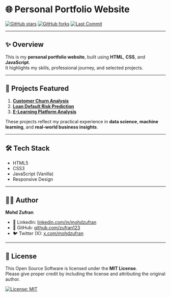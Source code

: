 # 🌐 Personal Portfolio Website

[![GitHub stars](https://img.shields.io/github/stars/zufran123/zufran123.github.io?style=flat-square)](https://github.com/zufran123/zufran123.github.io/stargazers)
[![GitHub forks](https://img.shields.io/github/forks/zufran123/zufran123.github.io?style=flat-square)](https://github.com/zufran123/zufran123.github.io/network/members)
[![Last Commit](https://img.shields.io/github/last-commit/zufran123/zufran123.github.io?style=flat-square)](https://github.com/zufran123/zufran123.github.io/commits)

---

## ✨ Overview

This is my **personal portfolio website**, built using **HTML**, **CSS**, and **JavaScript**.  
It highlights my skills, professional journey, and selected projects.

---

## 🧠 Projects Featured

1. [**Customer Churn Analysis**](https://github.com/zufran123/customer-churn-analysis)
2. [**Loan Default Risk Prediction**](https://github.com/zufran123/loan-default-analysis)
3. [**E-Learning Platform Analysis**](https://github.com/zufran123/e-learning-analysis)


These projects reflect my practical experience in **data science**, **machine learning**, and **real-world business insights**.

---

## 🛠️ Tech Stack

- HTML5  
- CSS3  
- JavaScript (Vanilla)  
- Responsive Design

---

## 👨‍💻 Author

**Mohd Zufran**

- 💼 LinkedIn: [linkedin.com/in/mohdzufran](https://linkedin.com/in/mohdzufran)
- 🐙 GitHub: [github.com/zufran123](https://github.com/zufran123)
- 🐦 Twitter (X): [x.com/mohdzufran](https://x.com/Zufran999)

---

## 📄 License

This Open Source Software is licensed under the **MIT License**.  
Please give proper credit by including the license and attributing the original author.

 [![License: MIT](https://img.shields.io/badge/License-MIT-yellow.svg)](https://opensource.org/licenses/MIT)
